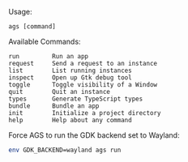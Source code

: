 Usage:
```
ags [command]
```

Available Commands:
```
run         Run an app
request     Send a request to an instance
list        List running instances
inspect     Open up Gtk debug tool
toggle      Toggle visibility of a Window
quit        Quit an instance
types       Generate TypeScript types
bundle      Bundle an app
init        Initialize a project directory
help        Help about any command
```

Force AGS to run the GDK backend set to Wayland:
```bash
env GDK_BACKEND=wayland ags run
```
